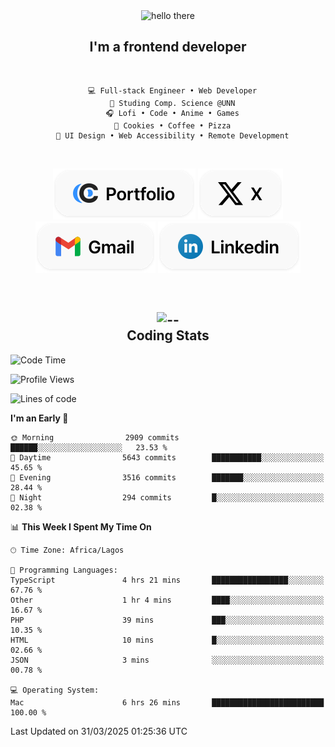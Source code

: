 <div align="center">
  
  <img src="https://readme-typing-svg.demolab.com?font=Fira+Code&weight=600&size=24&duration=4000&pause=300&color=3291FF&center=true&vCenter=true&random=false&width=300&height=24&lines=Hey+There;Hola;Namaste;Aloha;Bonjour;Konnichiwa" alt="hello there" height="36" width="300" />
  <h2>I'm a frontend developer</h2>
  
</div>

<br/>

<div align="center">
  
  ```
    💻 Full-stack Engineer • Web Developer
    💼 Studing Comp. Science @UNN
    🎧 Lofi • Code • Anime • Games
    🍪 Cookies • Coffee • Pizza
    📖 UI Design • Web Accessibility • Remote Development
  ```

</div>

<br/>

<div align="center">

  [![portfolio](./assets/badge-portfolio.svg)](https://okoyecharles.com)
  [![X](./assets/badge-x.svg)](https://x.com/okoyecharlesk)
  [![mail](./assets/badge-mail.svg)](mailto:okoyecharles509@gmail.com)
  [![linkedin](./assets/badge-linkedin.svg)](https://linkedin.com/in/okoyecharles)
  
</div>

<br/>



<div align="center">

  <h2>
    <img src="https://media.giphy.com/media/UVG0BN8TOMKkPOJS6e/giphy.gif?cid=790b7611dhvp8dydhh4r22mjr73owy4d5zzlo7s5zyk60w8s&ep=v1_stickers_search&rid=giphy.gif&ct=s" alt="--" height="50" width="50" />
    <br/>
    Coding Stats
  </h2>
  
</div>

<!--START_SECTION:waka-->
![Code Time](http://img.shields.io/badge/Code%20Time-615%20hrs%2029%20mins-blue)

![Profile Views](http://img.shields.io/badge/Profile%20Views-0-blue)

![Lines of code](https://img.shields.io/badge/From%20Hello%20World%20I%27ve%20Written-8.6%20million%20lines%20of%20code-blue)

**I'm an Early 🐤** 

```text
🌞 Morning                2909 commits        ██████░░░░░░░░░░░░░░░░░░░   23.53 % 
🌆 Daytime                5643 commits        ███████████░░░░░░░░░░░░░░   45.65 % 
🌃 Evening                3516 commits        ███████░░░░░░░░░░░░░░░░░░   28.44 % 
🌙 Night                  294 commits         █░░░░░░░░░░░░░░░░░░░░░░░░   02.38 % 
```


📊 **This Week I Spent My Time On** 

```text
🕑︎ Time Zone: Africa/Lagos

💬 Programming Languages: 
TypeScript               4 hrs 21 mins       █████████████████░░░░░░░░   67.76 % 
Other                    1 hr 4 mins         ████░░░░░░░░░░░░░░░░░░░░░   16.67 % 
PHP                      39 mins             ███░░░░░░░░░░░░░░░░░░░░░░   10.35 % 
HTML                     10 mins             █░░░░░░░░░░░░░░░░░░░░░░░░   02.66 % 
JSON                     3 mins              ░░░░░░░░░░░░░░░░░░░░░░░░░   00.78 % 

💻 Operating System: 
Mac                      6 hrs 26 mins       █████████████████████████   100.00 % 
```


 Last Updated on 31/03/2025 01:25:36 UTC
<!--END_SECTION:waka-->
